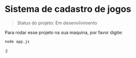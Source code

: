 # Sistema de cadastro de jogos

> Status do projeto: Em desenvilvimento 

Para rodar esse projeto na sua maquina, por favor digite: 

```
node app.js
```
:)